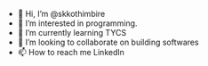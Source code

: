 - 👋 Hi, I’m @skkothimbire
- 👀 I’m interested in programming.
- 🌱 I’m currently learning TYCS
- 💞️ I’m looking to collaborate on building softwares
- 📫 How to reach me Linkedln

<!---
skkothimbire/skkothimbire is a ✨ special ✨ repository because its `README.md` (this file) appears on your GitHub profile.
You can click the Preview link to take a look at your changes.
--->
